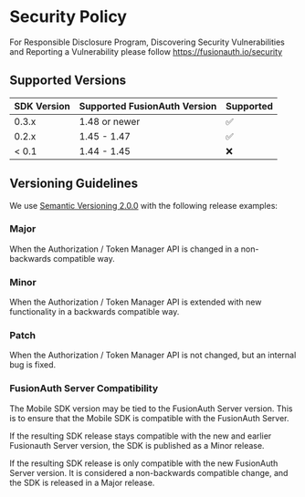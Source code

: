 # Security Policy

For Responsible Disclosure Program, Discovering Security Vulnerabilities
 and Reporting a Vulnerability please follow https://fusionauth.io/security

## Supported Versions

| SDK Version | Supported FusionAuth Version | Supported          |
|-------------|------------------------------|--------------------|
| 0.3.x       | 1.48 or newer                | :white_check_mark: |
| 0.2.x       | 1.45 - 1.47                  | :white_check_mark: |
| \< 0.1      | 1.44 - 1.45                  | :x:                |

## Versioning Guidelines

We use [Semantic Versioning 2.0.0](https://semver.org/) with the following release examples:

### Major

When the Authorization / Token Manager API is changed in a non-backwards compatible way.

### Minor

When the Authorization / Token Manager API is extended with new functionality in a backwards compatible way.

### Patch

When the Authorization / Token Manager API is not changed, but an internal bug is fixed.

### FusionAuth Server Compatibility

The Mobile SDK version may be tied to the FusionAuth Server version. This is to ensure that the Mobile SDK is compatible with the FusionAuth Server. 

If the resulting SDK release stays compatible with the new and earlier Fusionauth Server version, the SDK is published as a Minor release. 

If the resulting SDK release is only compatible with the new FusionAuth Server version. It is considered a non-backwards compatible change, and the SDK is released in a Major release.
